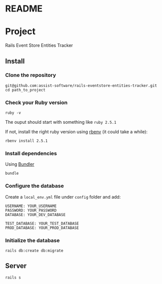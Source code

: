 # README

# Project

Rails Event Store Entities Tracker

## Install

### Clone the repository

```shell
git@github.com:assist-software/rails-eventstore-entities-tracker.git
cd path_to_project
```

### Check your Ruby version

```shell
ruby -v
```

The ouput should start with something like `ruby 2.5.1`

If not, install the right ruby version using [rbenv](https://github.com/rbenv/rbenv) (it could take a while):

```shell
rbenv install 2.5.1
```

### Install dependencies

Using [Bundler](https://github.com/bundler/bundler)

```shell
bundle
```

### Configure the database

Create a `local_env.yml` file under `config` folder and add:

```shell
USERNAME: YOUR_USERNAME
PASSWORD: YOUR_PASSWORD
DATABASE: YOUR_DEV_DATABASE

TEST_DATABASE: YOUR_TEST_DATABASE
PROD_DATABASE: YOUR_PROD_DATABASE
```

### Initialize the database

```shell
rails db:create db:migrate
```

## Server

```shell
rails s
```
